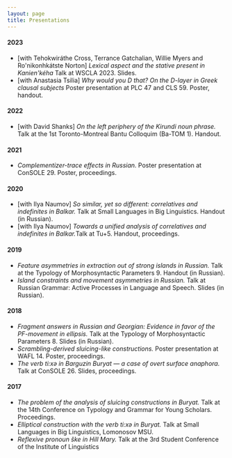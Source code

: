 ```yaml
---
layout: page
title: Presentations
---
```


<h4> 2023 </h4>

<ul>
	<li>[with Tehokwiráthe Cross, Terrance Gatchalian, Willie Myers and Ro'nikonhkátste Norton] <i> Lexical aspect and the stative present in Kanien'kéha </i> Talk at WSCLA 2023. Slides.</li>
	<li>[with Anastasia Tsilia] <i> Why would you D that? On the D-layer in Greek clausal subjects </i> Poster presentation at PLC 47 and CLS 59. Poster, handout.</li>
</ul>


<h4> 2022 </h4>

<ul>
	<li>
		[with David Shanks] <i> On the left periphery of the Kirundi noun phrase.</i> Talk at the 1st Toronto-Montreal Bantu Colloquim (Ba-TOM 1). Handout.
	</li>
</ul>

<h4> 2021 </h4>

<ul>
	<li> <i> Complementizer-trace effects in Russian. </i> Poster presentation at ConSOLE 29. Poster, proceedings.</li>
</ul>


<h4> 2020 </h4>

<ul>
	<li>[with Ilya Naumov] <i>So similar, yet so different: correlatives and indefinites in Balkar.</i> Talk at Small Languages in Big Linguistics. Handout (in Russian).</li>
	<li> [with Ilya Naumov] <i>Towards a unified analysis of correlatives and indefinites in Balkar.</i>Talk at Tu+5. Handout, proceedings. </li>
</ul>

<h4> 2019 </h4>

<ul>
	<li> <i>Feature asymmetries in extraction out of strong islands in Russian.</i> Talk at the Typology of Morphosyntactic Parameters 9. Handout (in Russian). </li>
	<li> <i>Island constraints and movement asymmetries in Russian.</i> Talk at Russian Grammar: Active Processes in Language and Speech. Slides (in Russian).</li>
</ul>

<h4> 2018 </h4>

<ul>
	<li> <i>Fragment answers in Russian and Georgian: Evidence in favor of the PF-movement in ellipsis.</i> Talk at the Typology of Morphosyntactic Parameters 8. Slides (in Russian). </li>
	<li> <i>Scrambling-derived sluicing-like constructions.</i> Poster presentation at WAFL 14. Poster, proceedings. </li>
	<li> <i>The verb ti:xə in Barguzin Buryat — a case of overt surface anaphora.</i> Talk at ConSOLE 26. Slides, proceedings.</li>
</ul>

<h4> 2017 </h4>

<ul>
	<li><i>The problem of the analysis of sluicing constructions in Buryat.</i> Talk at the 14th Conference on Typology and Grammar for Young Scholars. Proceedings.</li>
	<li><i>Elliptical construction with the verb ti:xə in Buryat.</i> Talk at Small Languages in Big Linguistics, Lomonosov MSU.</li>
	<li><i>Reflexive pronoun ške in Hill Mary.</i> Talk at the 3rd Student Conference of the Institute of Linguistics</li>
</ul>
